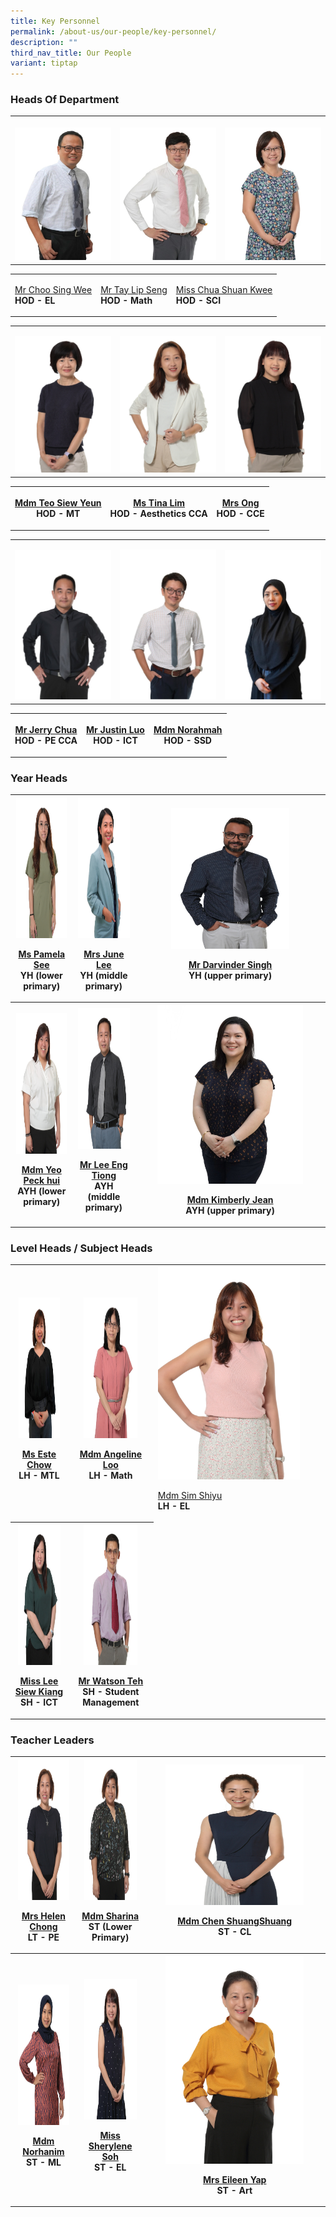 ```yaml
---
title: Key Personnel
permalink: /about-us/our-people/key-personnel/
description: ""
third_nav_title: Our People
variant: tiptap
---
```

<h3>Heads Of Department</h3>
<table style="minWidth: 75px">
<colgroup>
<col>
<col>
<col>
</colgroup>
<tbody>
<tr>
<th rowspan="1" colspan="1">
<p></p>
<div class="isomer-image-wrapper">
<img style="width: 100%" height="auto" width="100%" alt="" src="/images/Our People/Key Personnel /Sing_wee.jpg">
</div>
</th>
<th rowspan="1" colspan="1">
<p></p>
<div class="isomer-image-wrapper">
<img style="width: 100%" height="auto" width="100%" alt="" src="/images/Our People/Key Personnel /Lip_seng.jpg">
</div>
</th>
<th rowspan="1" colspan="1">
<p></p>
<div class="isomer-image-wrapper">
<img style="width: 100%" height="auto" width="100%" alt="" src="/images/Our People/Key Personnel /shusng_shuang.jpg">
</div>
</th>
</tr>
</tbody>
</table>
<table style="minWidth: 75px">
<colgroup>
<col>
<col>
<col>
</colgroup>
<tbody>
<tr>
<td rowspan="1" colspan="1">
<p><a href="mailto:choo_sing_wee@schools.gov.sg" rel="noopener nofollow" target="_blank">Mr Choo Sing Wee</a>
<br><strong>HOD - EL</strong>
</p>
</td>
<td rowspan="1" colspan="1">
<p><a href="mailto:tay_lip_seng@schools.gov.sg" rel="noopener nofollow" target="_blank">Mr Tay Lip Seng</a>
<br><strong>HOD - Math <br></strong>
</p>
</td>
<td rowspan="1" colspan="1">
<p><a href="mailto:chua_shuan_kwee@schools.gov.sg" rel="noopener nofollow" target="_blank">Miss Chua Shuan Kwee</a>
<br><strong>HOD - SCI</strong>
<br>
</p>
</td>
</tr>
</tbody>
</table>
<table style="minWidth: 75px">
<colgroup>
<col>
<col>
<col>
</colgroup>
<tbody>
<tr>
<td rowspan="1" colspan="1">
<p></p>
<div class="isomer-image-wrapper">
<img style="width: 100%" height="auto" width="100%" alt="" src="/images/Our People/Key Personnel /4.jpg">
</div>
</td>
<td rowspan="1" colspan="1">
<p></p>
<div class="isomer-image-wrapper">
<img style="width: 100%" height="auto" width="100%" alt="" src="/images/Our People/Key Personnel /2.jpg">
</div>
</td>
<td rowspan="1" colspan="1">
<p></p>
<div class="isomer-image-wrapper">
<img style="width: 100%" height="auto" width="100%" alt="" src="/images/Our People/Key Personnel /1.jpg">
</div>
</td>
</tr>
</tbody>
</table>
<table style="minWidth: 75px">
<colgroup>
<col>
<col>
<col>
</colgroup>
<tbody>
<tr>
<th rowspan="1" colspan="1">
<p><a href="mailto:teo_siew_yeun @schools.gov.sg" rel="noopener nofollow" target="_blank">Mdm Teo Siew Yeun</a>
<br>HOD - MT</p>
</th>
<th rowspan="1" colspan="1">
<p><a href="mailto:lim_hwee_tin_a@schools.gov.sg" rel="noopener nofollow" target="_blank">Ms Tina Lim</a>
<br>HOD - Aesthetics CCA</p>
</th>
<th rowspan="1" colspan="1">
<p><a href="mailto:pang_cui_ling@schools.gov.sg" rel="noopener nofollow" target="_blank">Mrs Ong</a>
<br>HOD - CCE</p>
</th>
</tr>
</tbody>
</table>
<table style="minWidth: 75px">
<colgroup>
<col>
<col>
<col>
</colgroup>
<tbody>
<tr>
<td rowspan="1" colspan="1">
<p></p>
<div class="isomer-image-wrapper">
<img style="width: 100%" height="auto" width="100%" alt="" src="/images/Our People/Key Personnel /jerry.jpg">
</div>
</td>
<td rowspan="1" colspan="1">
<p></p>
<div class="isomer-image-wrapper">
<img style="width: 100%" height="auto" width="100%" alt="" src="/images/Our People/Key Personnel /justin.jpg">
</div>
</td>
<td rowspan="1" colspan="1">
<p></p>
<div class="isomer-image-wrapper">
<img style="width: 100%" height="auto" width="100%" alt="" src="/images/Our People/Key Personnel /norah.jpg">
</div>
</td>
</tr>
</tbody>
</table>
<table style="minWidth: 75px">
<colgroup>
<col>
<col>
<col>
</colgroup>
<tbody>
<tr>
<th rowspan="1" colspan="1">
<p><a href="mailto:chua_chun_wei@schools.gov.sg" rel="noopener nofollow" target="_blank">Mr Jerry Chua</a>
<br>HOD - PE CCA</p>
</th>
<th rowspan="1" colspan="1">
<p><a href="mailto:justin_luo_yanzhong@schools.gov.sg" rel="noopener nofollow" target="_blank">Mr Justin Luo</a>
<br>HOD - ICT</p>
</th>
<th rowspan="1" colspan="1">
<p><a href="mailto:norahmah_haron@schools.gov.sg" rel="noopener nofollow" target="_blank">Mdm Norahmah</a>
<br>HOD - SSD</p>
</th>
</tr>
</tbody>
</table>
<p></p>
<h3>Year Heads</h3>
<table style="minWidth: 75px">
<colgroup>
<col>
<col>
<col>
</colgroup>
<tbody>
<tr>
<th rowspan="1" colspan="1">
<div class="isomer-image-wrapper">
<img style="width: 95%;" height="225" width="175" alt="Miss Pamela See cropped.jpg" src="/images/ms%20pamela%20see%20yuen%20heng%20(1).JPG">
</div>
<p><a href="mailto:see_yuen_heng@schools.gov.sg" rel="noopener nofollow" target="_blank">Ms Pamela See</a>
<br>YH (lower primary)</p>
</th>
<th rowspan="1" colspan="1">
<div class="isomer-image-wrapper">
<img style="width: 97%;" height="225" width="175" alt="Ms_Lee_Rui_Ying_June.jpg" src="/images/Ms_Lee_Rui_Ying_June.jpg">
</div>
<p><a href="mailto:lee_rui_ying_june@schools.gov.sg" rel="noopener nofollow" target="_blank">Mrs June Lee</a>
<br>YH (middle primary)</p>
</th>
<th rowspan="1" colspan="1">
<div class="isomer-image-wrapper">
<img style="width: 65%;" height="225" width="175" alt="MR DARVINDER EDITER FINAL.jpg" src="/images/mr%20darvinder%20singh%20so%20k%20singh.JPG">
</div>
<p><a href="mailto:darvinder_singh_karam_singh@schools.gov.sg" rel="noopener nofollow" target="_blank">Mr Darvinder Singh</a>
<br>YH (upper primary)</p>
</th>
</tr>
<tr>
<th rowspan="1" colspan="1">
<div class="isomer-image-wrapper">
<img style="width: 95%;" height="225" width="175" alt="pat.jpg" src="/images/mdm%20yeo%20peck%20hui%20patricia.JPG">
</div>
<p><a href="mailto:yeo_peck_hui@schools.gov.sg" rel="noopener nofollow" target="_blank">Mdm Yeo Peck hui</a>
<br>AYH (lower primary)</p>
</th>
<th rowspan="1" colspan="1">
<div class="isomer-image-wrapper">
<img style="width: 97%;" height="225" width="175" alt="Lee Eng Tiong_optimisedforweb.jpg" src="/images/mr%20lee%20eng%20tiong.JPG">
</div>
<p><a href="mailto:lee_eng_tiong@schools.gov.sg" rel="noopener nofollow" target="_blank">Mr Lee Eng Tiong</a> 
<br>AYH (middle primary)</p>
</th>
<th rowspan="1" colspan="1">
<div class="isomer-image-wrapper">
<img style="width: 80%;" height="auto" width="100%" alt="" src="/images/Our People/Key Personnel /Kimberly_final.jpg">
</div>
<p><a href="mailto:kimberly_jean_aeria@schools.gov.sg" rel="noopener nofollow" target="_blank">Mdm Kimberly Jean</a>
<br>AYH (upper primary)</p>
</th>
</tr>
</tbody>
</table>
<h3></h3>
<h3>Level Heads / Subject Heads</h3>
<table style="minWidth: 75px">
<colgroup>
<col>
<col>
<col>
</colgroup>
<tbody>
<tr>
<th rowspan="1" colspan="1">
<div class="isomer-image-wrapper">
<img style="width: 85%;" height="225" width="175" alt="Ms_Este_Chow.jpg" src="/images/Our%20People/Key%20Personnel%20/Ms_Este_Chow.jpg">
</div>
<p><a href="mailto:este_chow@schools.gov.sg" rel="noopener nofollow" target="_blank">Ms Este Chow</a>
<br>LH - MTL</p>
</th>
<th rowspan="1" colspan="1">
<div class="isomer-image-wrapper">
<img style="width: 70%;" height="225" width="175" src="/images/mdm%20angeline%20loo%20nga%20hoon.JPG">
</div>
<p><a href="mailto:loo_nga_hoonangeline@schools.gov.sg" rel="noopener nofollow" target="_blank">Mdm Angeline Loo</a> 
<br>LH - Math</p>
</th>
<td rowspan="1" colspan="1">
<div class="isomer-image-wrapper">
<img style="width: 87%;" height="auto" width="100%" alt="" src="/images/mrs yeo-sim shiyu.JPG">
</div>
<p><a href="mailto:sim_shiyu@schools.gov.sg" rel="noopener nofollow" target="_blank">Mdm Sim Shiyu</a><strong><br>LH - EL</strong>
</p>
</td>
</tr>
<tr>
<th rowspan="1" colspan="1">
<div class="isomer-image-wrapper">
<img style="width: 87%;" height="225" width="175" alt="Miss_Lee_siew_Kiang_optimisedforweb.jpg" src="/images/miss%20lee%20siew%20kiang.JPG">
</div>
<p><a href="mailto:lee_siew_kiang@schools.gov.sg" rel="noopener nofollow" target="_blank">Miss Lee Siew Kiang</a>
<br>SH - ICT</p>
</th>
<th rowspan="1" colspan="1">
<div class="isomer-image-wrapper">
<img style="width: 70%;" height="225" width="175" alt="Mr Watson Tay cropped.jpg" src="/images/mr%20watson%20teh%20chiew%20hwa.JPG">
</div>
<p><a href="mailto:teh_chiew_hwa_watson@schools.gov.sg" rel="noopener nofollow" target="_blank">Mr Watson Teh</a>
<br>SH - Student Management</p>
</th>
<td rowspan="1" colspan="1">
<p></p>
</td>
</tr>
</tbody>
</table>
<h3>Teacher Leaders</h3>
<table style="minWidth: 75px">
<colgroup>
<col>
<col>
<col>
</colgroup>
<tbody>
<tr>
<th rowspan="1" colspan="1">
<div class="isomer-image-wrapper">
<img style="width: 90%;" height="225" width="175" alt="Mrs Helen Chong.jpg" src="/images/mrs%20helen%20chong-low.JPG">
</div>
<p><a href="mailto:helen_low_kwee_fong@schools.gov.sg" rel="noopener nofollow" target="_blank">Mrs Helen Chong</a>
<br>LT - PE</p>
</th>
<th rowspan="1" colspan="1">
<div class="isomer-image-wrapper">
<img style="width: 90%;" height="225" width="175" alt="Mdm_Sharina" src="/images/Our%20People/Key%20Personnel%20/Mdm_Sharina_Bte_Mohamed_Tahale.JPG">
</div>
<p><a href="mailto:sharina_mohd_tahale@schools.gov.sg" rel="noopener nofollow" target="_blank">Mdm Sharina</a>
<br>ST (Lower Primary)</p>
</th>
<th rowspan="1" colspan="1">
<div class="isomer-image-wrapper">
<img style="width: 80%;" height="225" width="175" alt="tn.Mdm_Chen_ShuangShuang_optimisedforweb.jpg.mid.jpg" src="/images/mdm%20chen%20shuangshuang.JPG">
</div>
<p><a href="mailto:chen_shuangshuang@schools.gov.sg" rel="noopener nofollow" target="_blank">Mdm Chen ShuangShuang</a>
<br>ST - CL</p>
</th>
</tr>
<tr>
<th rowspan="1" colspan="1">
<div class="isomer-image-wrapper">
<img style="width: 90%;" height="225" width="175" alt="MdmHanim.jpeg" src="/images/mdm%20norhanim%20bte%20hashim.JPG">
</div>
<p><a href="mailto:norhanim_hashim@schools.gov.sg" rel="noopener nofollow" target="_blank">Mdm Norhanim</a>
<br>ST - ML</p>
</th>
<th rowspan="1" colspan="1">
<div class="isomer-image-wrapper">
<img style="width: 90%;" height="225" width="175" alt="Sherylene Soh siew yin.jpg" src="/images/miss%20sherylene%20soh%20siew%20yin.JPG">
</div>
<p><a href="mailto:sherylene_soh_siew_yin@schools.gov.sg" rel="noopener nofollow" target="_blank">Miss Sherylene Soh</a>
<br>ST - EL</p>
</th>
<th rowspan="1" colspan="1">
<div class="isomer-image-wrapper">
<img style="width: 80%;" height="auto" width="100%" alt="" src="/images/mrs eileen yap-soh chin ping.JPG">
</div>
<p><a href="mailto:soh_chin_ping_eileen@schools.gov.sg" rel="noopener nofollow" target="_blank">Mrs Eileen Yap</a> 
<br>ST - Art</p>
</th>
</tr>
</tbody>
</table>
<p></p>